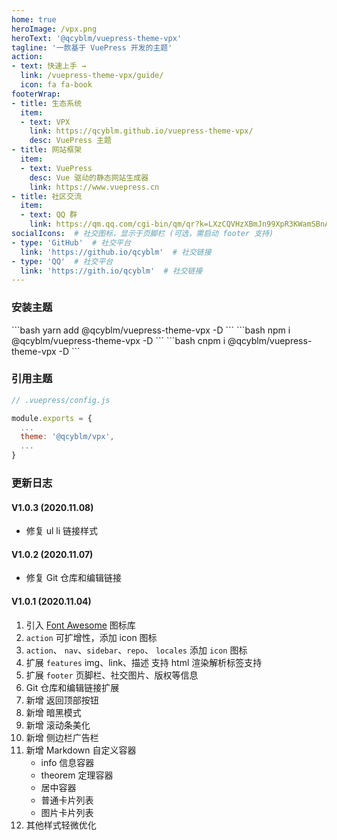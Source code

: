 ```yaml
---
home: true
heroImage: /vpx.png
heroText: '@qcyblm/vuepress-theme-vpx'
tagline: '一款基于 VuePress 开发的主题'
action:
- text: 快速上手 →
  link: /vuepress-theme-vpx/guide/
  icon: fa fa-book
footerWrap:
- title: 生态系统
  item:
  - text: VPX
    link: https://qcyblm.github.io/vuepress-theme-vpx/
    desc: VuePress 主题
- title: 网站框架
  item:
  - text: VuePress
    desc: Vue 驱动的静态网站生成器
    link: https://www.vuepress.cn
- title: 社区交流
  item:
  - text: QQ 群
    link: https://qm.qq.com/cgi-bin/qm/qr?k=LXzCQVHzXBmJn99XpR3KWamSBnACbAkt&jump_from=webapi
socialIcons:  # 社交图标，显示于页脚栏 (可选，需启动 footer 支持)
- type: 'GitHub'  # 社交平台
  link: 'https://github.io/qcyblm'  # 社交链接
- type: 'QQ'  # 社交平台
  link: 'https://gith.io/qcyblm'  # 社交链接
---
```

### 安装主题

<code-group>
<code-block title="yarn" active>
```bash
yarn add @qcyblm/vuepress-theme-vpx -D
```
</code-block>

<code-block title="npm">
```bash
npm i @qcyblm/vuepress-theme-vpx -D
```
</code-block>

<code-block title="cnpm">
```bash
cnpm i @qcyblm/vuepress-theme-vpx -D
```
</code-block>
</code-group>

### 引用主题
``` js
// .vuepress/config.js

module.exports = {
  ...
  theme: '@qcyblm/vpx',
  ...
}
```

### 更新日志

#### V1.0.3 (2020.11.08)
- 修复 ul li 链接样式
#### V1.0.2 (2020.11.07)
- 修复 Git 仓库和编辑链接
#### V1.0.1 (2020.11.04)
1. 引入 [Font Awesome](http://www.fontawesome.com.cn/faicons/) 图标库
2. `action` 可扩增性，添加 icon 图标
3. `action`、 `nav`、`sidebar`、`repo`、 `locales` 添加 `icon` 图标
4. 扩展 `features` img、link、描述 支持 html 渲染解析标签支持
5. 扩展 `footer` 页脚栏、社交图片、版权等信息
6. Git 仓库和编辑链接扩展
7. 新增 返回顶部按钮
8. 新增 暗黑模式
9. 新增 滚动条美化
10. 新增 侧边栏广告栏
11. 新增 Markdown 自定义容器
    - info 信息容器
    - theorem 定理容器
    - 居中容器
    - 普通卡片列表
    - 图片卡片列表
12. 其他样式轻微优化